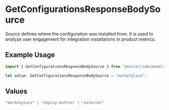 # GetConfigurationsResponseBodySource

Source defines where the configuration was installed from. It is used to analyze user engagement for integration installations in product metrics.

## Example Usage

```typescript
import { GetConfigurationsResponseBodySource } from "@vercel/sdk/models/operations/getconfigurations.js";

let value: GetConfigurationsResponseBodySource = "marketplace";
```

## Values

```typescript
"marketplace" | "deploy-button" | "external"
```